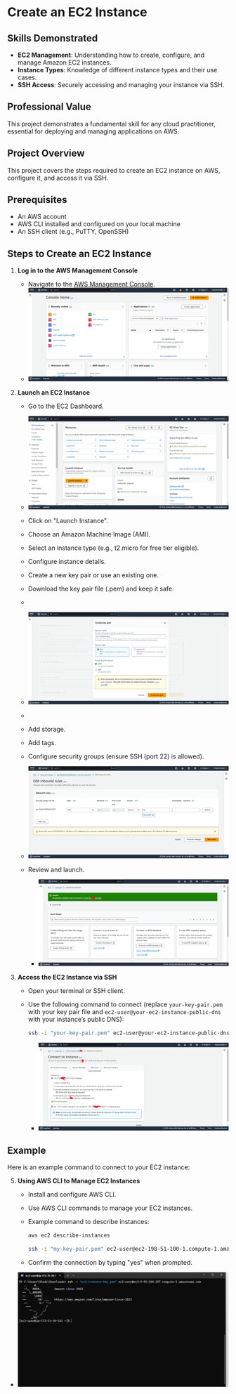 # Create an EC2 Instance

## Skills Demonstrated
- **EC2 Management**: Understanding how to create, configure, and manage Amazon EC2 instances.
- **Instance Types**: Knowledge of different instance types and their use cases.
- **SSH Access**: Securely accessing and managing your instance via SSH.

## Professional Value
This project demonstrates a fundamental skill for any cloud practitioner, essential for deploying and managing applications on AWS.

## Project Overview
This project covers the steps required to create an EC2 instance on AWS, configure it, and access it via SSH.

## Prerequisites
- An AWS account
- AWS CLI installed and configured on your local machine
- An SSH client (e.g., PuTTY, OpenSSH)

## Steps to Create an EC2 Instance

1. **Log in to the AWS Management Console**
   - Navigate to the [AWS Management Console](https://aws.amazon.com/console/).
   - ![AWS Management Console](images/AWS-management-console.png)

2. **Launch an EC2 Instance**
   - Go to the EC2 Dashboard.

   - ![EC2 Dashboard](images/EC2-Dashboard.png)

   - Click on "Launch Instance".
   - Choose an Amazon Machine Image (AMI).
   - Select an instance type (e.g., t2.micro for free tier eligible).
   - Configure instance details.
   - Create a new key pair or use an existing one.
   - Download the key pair file (.pem) and keep it safe.
   - 
   - ![Create Key Pair](images/Create-Key-Pair.png)
   - 
   - Add storage.
   - Add tags.
   - Configure security groups (ensure SSH (port 22) is allowed).

    - ![Configure Security Group](images/configure-security-group.png)

   - Review and launch.
   
      - ![Review and Launch](images/review-and-launch.png)

  

4. **Access the EC2 Instance via SSH**
   - Open your terminal or SSH client.
   - Use the following command to connect (replace `your-key-pair.pem` with your key pair file and `ec2-user@your-ec2-instance-public-dns` with your instance’s public DNS):
     ```sh
     ssh -i "your-key-pair.pem" ec2-user@your-ec2-instance-public-dns
     ```

      - ![Connect to Instance](images/connect-to-instance.png)


## Example
Here is an example command to connect to your EC2 instance:
 

5. **Using AWS CLI to Manage EC2 Instances**
   - Install and configure AWS CLI.
   - Use AWS CLI commands to manage your EC2 instances.
   - Example command to describe instances:
     ```sh
     aws ec2 describe-instances
     ```

     ```sh
     ssh -i "my-key-pair.pem" ec2-user@ec2-198-51-100-1.compute-1.amazonaws.com
     ```

   - Confirm the connection by typing "yes" when prompted.


 
  - ![EC2 Command Line Interface](images/Ec2-command-Line-Interface.png)






